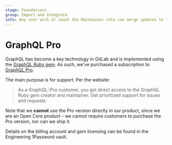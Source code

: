 ```yaml
---
stage: Foundations
group: Import and Integrate
info: Any user with at least the Maintainer role can merge updates to this content. For details, see https://docs.gitlab.com/ee/development/development_processes.html#development-guidelines-review.
---
```


# GraphQL Pro

GraphQL has become a key technology in GitLab and is implemented using the
[GraphQL Ruby gem](https://graphql-ruby.org). As such, we've purchased a subscription to
[GraphQL Pro](https://graphql.pro).

The main purpose is for support. Per the website:

> As a GraphQL::Pro customer, you get direct access to the GraphQL Ruby gem
> creator and maintainer. Get prioritized support for issues and requests.

Note that we **cannot** use the Pro version directly in our product, since we are
an Open Core product - we cannot require customers to purchase the Pro version, nor can we ship it.

Details on the billing account and gem licensing can be found in the Engineering 1Password vault.
